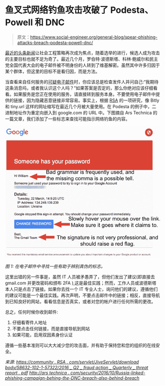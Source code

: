 # 鱼叉式网络钓鱼攻击攻破了 Podesta、Powell 和 DNC

> 原文：<https://www.social-engineer.org/general-blog/spear-phishing-attacks-breach-podesta-powell-dnc/>

[最近的头条新闻](https://motherboard.vice.com/read/how-hackers-broke-into-john-podesta-and-colin-powells-gmail-accounts)让社会工程策略再次成为焦点，随着选举的进行，候选人成为攻击的主要目标也就不足为奇了。最近几个月，罗伯特·波德斯塔、科林·鲍威尔和民主党全国代表大会的电子邮件被不明身份的人转到了维基解密。虽然其中许多归因于某个群体，但这里的目标不是看归因，而是方法。

当查看来自任何服务的[可疑电子邮件](https://www.social-engineer.org/framework/attack-vectors/phishing-attacks-2/)时，你应该总是检查发件人并问自己:“我期待这条消息吗，或者我认识这个人吗？”如果答案是否定的，那么你绝对应该仔细看看。如果服务是您正在使用的服务，请直接转到服务本身。不要使用电子邮件中提供的链接，因为隐藏恶意链接非常容易。事实上，根据 [RSA](https://community.rsa.com/servlet/JiveServlet/downloadBody/58632-102-1-57322/2016_Q2_FraudAction_Quarterly_ThreatReport.pdf) 的一项研究，像 Bitly 和 tiny.url 这样的网址缩写在最近几个月被大量使用。在 Podesta 的例子中，二进制地址作为重定向嵌入到 google.com 的 URL 中。下图摘自 Ars Technica 的一篇文章，我们添加了一些标志来查找可能指示网络钓鱼的内容。

![Spear Phishing Attacks Breach Podesta, Powell, and the DNC](img/84bf9ba34aefcb5fd7df43e26b4b5716.png)

*图 1:* *在电子邮件中寻找一些有助于辨别真伪的标志。*

这里出错的另一件事是，虽然 IT 人员被矛愚弄了，但他们发出了建议(即直接去 gmail.com 并更改密码和颁布 2FA ),这是最佳实践；然而，工作人员或波德斯塔本人只是点击了链接。如果你去找一个 IT 专业人士，询问他们的建议，遵循他们的建议可能是一个最佳实践。再次声明，不要点击邮件中的链接；相反，直接导航到已知良好的网站，看看信息是否真实，或者对您的帐户进行任何所需的更改。

总之，任何时候你收到邮件:

1.  仔细看寄件人地址
2.  不要点击任何链接，而是直接导航到网站
3.  如果可能，启用双因素身份认证

遵循一些基本准则可以大大减少您的攻击面，并有助于保持您和您的组织的在线安全。

*来源:*
*[https://community . RSA . com/servlet/JiveServlet/download body/58632-102-1-57322/2016 _ Q2 _ fraud action _ Quarterly _ threat report . pdf](https://community.rsa.com/servlet/JiveServlet/downloadBody/58632-102-1-57322/2016_Q2_FraudAction_Quarterly_ThreatReport.pdf)*
*[http://ars technica . com/security/2016/10/Russia-linked-phishing-campaign-behing-the-DNC-breach-also-behind-breach](https://arstechnica.com/security/2016/10/russia-linked-phishing-campaign-behind-the-dnc-breach-also-hit-podesta-powell/)*
